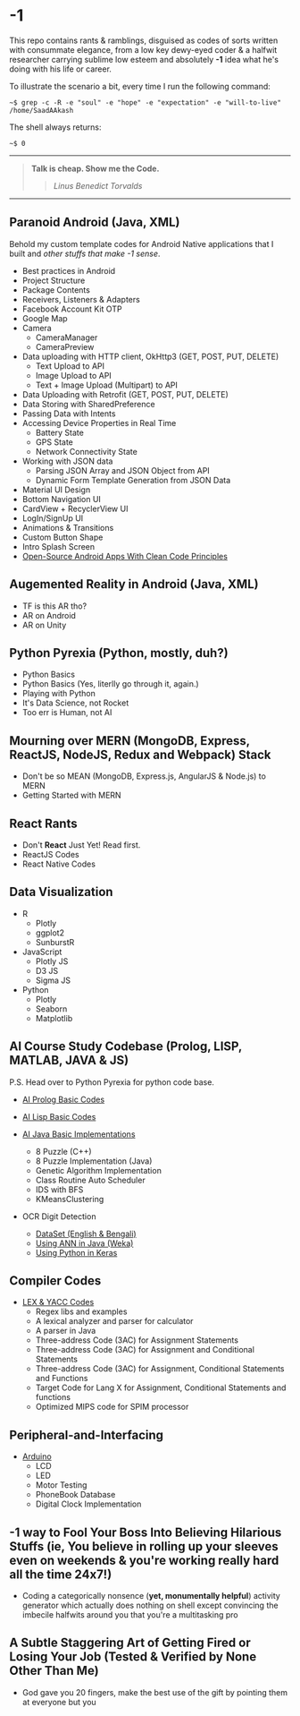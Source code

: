 # -1
This repo contains rants &amp; ramblings, disguised as codes of sorts written with consummate elegance, from a low key dewy-eyed coder & a halfwit researcher carrying sublime low esteem and absolutely **-1** idea what he's doing with his life or career. 

To illustrate the scenario a bit, every time I run the following command:

```~$ grep -c -R -e "soul" -e "hope" -e "expectation" -e "will-to-live" /home/SaadAAkash```

The shell always returns:

```~$ 0```

---
> **Talk is cheap. Show me the Code.** 
>> *Linus Benedict Torvalds*
---

Paranoid Android (Java, XML)
---
Behold my custom template codes for Android Native applications that I built and *other stuffs that make -1 sense*.

* Best practices in Android
 * Project Structure
 * Package Contents
 * Receivers, Listeners & Adapters
* Facebook Account Kit OTP
* Google Map
* Camera
  * CameraManager
  * CameraPreview
* Data uploading with HTTP client, OkHttp3 (GET, POST, PUT, DELETE)
  * Text Upload to API
  * Image Upload to API
  * Text + Image Upload (Multipart) to API
* Data Uploading with Retrofit (GET, POST, PUT, DELETE)
* Data Storing with SharedPreference
* Passing Data with Intents
* Accessing Device Properties in Real Time
  * Battery State
  * GPS State
  * Network Connectivity State
* Working with JSON data
  * Parsing JSON Array and JSON Object from API 
  * Dynamic Form Template Generation from JSON Data 
* Material UI Design
 * Bottom Navigation UI
 * CardView + RecyclerView UI
 * LogIn/SignUp UI
 * Animations & Transitions
 * Custom Button Shape
 * Intro Splash Screen
* [Open-Source Android Apps With Clean Code Principles](https://blog.aritraroy.in/20-awesome-open-source-android-apps-to-boost-your-development-skills-b62832cf0fa4)
 
Augemented Reality in Android (Java, XML)
---
* TF is this AR tho?
* AR on Android
* AR on Unity

Python Pyrexia (Python, mostly, duh?)
---
* Python Basics
* Python Basics (Yes, literlly go through it, again.)
* Playing with Python
* It's Data Science, not Rocket
* Too err is Human, not AI

Mourning over MERN (MongoDB, Express, ReactJS, NodeJS, Redux and Webpack) Stack
---
* Don't be so MEAN (MongoDB, Express.js, AngularJS & Node.js) to MERN
* Getting Started with MERN

React Rants
---
* Don't **React** Just Yet! Read first.
* ReactJS Codes
* React Native Codes

Data Visualization
---
* R
  * Plotly
  * ggplot2
  * SunburstR
* JavaScript
  * Plotly JS
  * D3 JS
  * Sigma JS
* Python
  * Plotly
  * Seaborn
  * Matplotlib

AI Course Study Codebase (Prolog, LISP, MATLAB, JAVA & JS)
---
P.S. Head over to Python Pyrexia for python code base.

* [AI Prolog Basic Codes](https://github.com/SaadAAkash/AIPrologCodes)
* [AI Lisp Basic Codes](https://github.com/SaadAAkash/AILispCodes)
* [AI Java Basic Implementations](https://github.com/SaadAAkash/AICodes)
  * 8 Puzzle (C++)
  * 8 Puzzle Implementation (Java)
  * Genetic Algorithm Implementation
  * Class Routine Auto Scheduler
  * IDS with BFS
  * KMeansClustering 

* OCR Digit Detection
  * [DataSet (English & Bengali)](https://github.com/SaadAAkash/AICodes/tree/master/OCR%20Bang%20Eng%20Numbers%20DATASET)
  * [Using ANN in Java (Weka)](https://github.com/SaadAAkash/AICodes/tree/master/OCR%20Java%20Weka%20ANN%20(BangEng%20Num%20Detect))
  * [Using Python in Keras](https://github.com/SaadAAkash/AICodes/tree/master/OCR%20Python%20(Bang%20Eng%20Number%20Detection))

Compiler Codes
---
* [LEX & YACC Codes](https://github.com/SaadAAkash/CompilerCodes)
  * Regex libs and examples
  * A lexical analyzer and parser for calculator
  * A parser in Java
  * Three-address Code (3AC) for Assignment Statements
  * Three-address Code (3AC) for Assignment and Conditional Statements
  * Three-address Code (3AC) for Assignment, Conditional Statements and Functions
  * Target Code for Lang X for Assignment, Conditional Statements and functions
  * Optimized MIPS code for SPIM processor

Peripheral-and-Interfacing
---
* [Arduino](https://github.com/SaadAAkash/Peripheral-and-Interfacing)
  * LCD
  * LED
  * Motor Testing
  * PhoneBook Database
  * Digital Clock Implementation

-1 way to Fool Your Boss Into Believing Hilarious Stuffs (ie, You believe in rolling up your sleeves even on weekends & you're working really hard all the time 24x7!)
---
* Coding a categorically nonsence (**yet, monumentally helpful**) activity generator which actually does nothing on shell except convincing the imbecile halfwits around you that you're a multitasking pro

A Subtle Staggering Art of Getting Fired or Losing Your Job (Tested & Verified by None Other Than Me)
---
* God gave you 20 fingers, make the best use of the gift by pointing them at everyone but you
